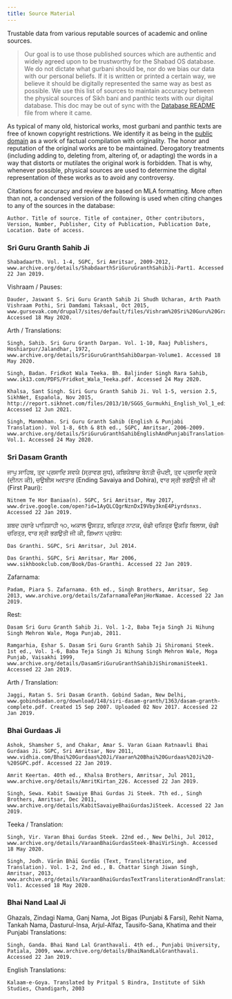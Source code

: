 ```yaml
---
title: Source Material
---
```


<p class="lead">Trustable data from various reputable sources of academic and online sources.</p>

> Our goal is to use those published sources which are authentic and widely agreed upon to be trustworthy for the Shabad OS database. We do not dictate what gurbani should be, nor do we bias our data with our personal beliefs. If it is written or printed a certain way, we believe it should be digitally represented the same way as best as possible. We use this list of sources to maintain accuracy between the physical sources of Sikh bani and panthic texts with our digital database. This doc may be out of sync with the [Database README](https://github.com/shabados/database/blob/main/README.md#gurbani-and-panthic-compositions) file from where it came.

As typical of many old, historical works, most gurbani and panthic texts are free of known copyright restrictions. We identify it as being in the [public domain](https://creativecommons.org/publicdomain/mark/1.0/) as a work of factual compilation with originality. The honor and reputation of the original works are to be maintained. Derogatory treatments (including adding to, deleting from, altering of, or adapting) the words in a way that distorts or mutilates the original work is forbidden. That is why, whenever possible, physical sources are used to determine the digital representation of these works as to avoid any controversy.

Citations for accuracy and review are based on MLA formatting. More often than not, a condensed version of the following is used when citing changes to any of the sources in the database:

```text
Author. Title of source. Title of container, Other contributors, Version, Number, Publisher, City of Publication, Publication Date, Location. Date of access.
```

### Sri Guru Granth Sahib Ji

```text
Shabadaarth. Vol. 1-4, SGPC, Sri Amritsar, 2009-2012, www.archive.org/details/ShabdaarthSriGuruGranthSahibJi-Part1. Accessed 22 Jan 2019.
```

Vishraam / Pauses:

```text
Dauder, Jaswant S. Sri Guru Granth Sahib Ji Shudh Ucharan, Arth Paath Vishraam Pothi, Sri Damdami Taksaal, Oct 2015, www.gursevak.com/drupal7/sites/default/files/Vishram%20Sri%20Guru%20Granth%20Sahib%20Jee.pdf. Accessed 18 May 2020.
```

Arth / Translations:

```text
Singh, Sahib. Sri Guru Granth Darpan. Vol. 1-10, Raaj Publishers, Hoshiarpur/Jalandhar, 1972, www.archive.org/details/SriGuruGranthSahibDarpan-Volume1. Accessed 18 May 2020.

Singh, Badan. Fridkot Wala Teeka. Bh. Baljinder Singh Rara Sahib, www.ik13.com/PDFS/Fridkot_Wala_Teeka.pdf. Accessed 24 May 2020.

Khalsa, Sant Singh. Siri Guru Granth Sahib Ji. Vol 1-5, version 2.5, SikhNet, Española, Nov 2015, http://report.sikhnet.com/files/2013/10/SGGS_Gurmukhi_English_Vol_1_edition2.5_Nov_19_2015.pdf. Accessed 12 Jun 2021. 

Singh, Manmohan. Sri Guru Granth Sahib (English & Punjabi Translation). Vol 1-8, 6th & 8th ed., SGPC, Amritsar, 2006-2009. www.archive.org/details/SriGuruGranthSahibEnglishAndPunjabiTranslation-Vol.1. Accessed 24 May 2020.
```

### Sri Dasam Granth

ਜਾਪੁ ਸਾਹਿਬ, ਤ੍ਵ ਪ੍ਰਸਾਦਿ ਸਵਯੇ (ਸ੍ਰਾਵਗ ਸੁਧ), ਕਬਿਯੋਬਾਚ ਬੇਨਤੀ ਚੌਪਈ, ਤ੍ਵ ਪ੍ਰਸਾਦਿ ਸ੍ਵਯੇ (ਦੀਨਨ ਕੀ), ਚਉਬੀਸ ਅਵਤਾਰ (Ending Savaiya and Dohira), ਵਾਰ ਸ੍ਰੀ ਭਗਉਤੀ ਜੀ ਕੀ (First Pauri):

```text
Nitnem Te Hor Baniaa(n). SGPC, Sri Amritsar, May 2017, www.drive.google.com/open?id=1AyQLCQgrNznDxI9Vby3knE4Piyrdsnxs. Accessed 22 Jan 2019.
```

ਸ਼ਬਦ ਹਜ਼ਾਰੇ ਪਾਤਿਸ਼ਾਹੀ ੧੦, ਅਕਾਲ ਉਸਤਤ, ਬਚਿਤ੍ਰ ਨਾਟਕ, ਚੰਡੀ ਚਰਿਤ੍ਰ ਉਕਤਿ ਬਿਲਾਸ, ਚੰਡੀ ਚਰਿਤ੍ਰ, ਵਾਰ ਸ੍ਰੀ ਭਗਉਤੀ ਜੀ ਕੀ, ਗਿਆਨ ਪ੍ਰਬੋਧ:

```text
Das Granthi. SGPC, Sri Amritsar, Jul 2014.

Das Granthi. SGPC, Sri Amritsar, Mar 2006, www.sikhbookclub.com/Book/Das-Granthi. Accessed 22 Jan 2019.
```

Zafarnama:

```text
Padam, Piara S. Zafarnama. 6th ed., Singh Brothers, Amritsar, Sep 2013, www.archive.org/details/ZafarnamaTePanjHorNamae. Accessed 22 Jan 2019.
```

Rest:

```text
Dasam Sri Guru Granth Sahib Ji. Vol. 1-2, Baba Teja Singh Ji Nihung Singh Mehron Wale, Moga Punjab, 2011.

Ramgarhia, Eshar S. Dasam Sri Guru Granth Sahib Ji Shiromani Steek. 1st ed., Vol. 1-6, Baba Teja Singh Ji Nihung Singh Mehron Wale, Moga Punjab, Vaisakhi 1999, www.archive.org/details/DasamSriGuruGranthSahibJiShiromaniSteek1. Accessed 22 Jan 2019.
```

Arth / Translation:

```text
Jaggi, Ratan S. Sri Dasam Granth. Gobind Sadan, New Delhi, www.gobindsadan.org/download/148/siri-dasam-granth/1363/dasam-granth-complete.pdf. Created 15 Sep 2007. Uploaded 02 Nov 2017. Accessed 22 Jan 2019.
```

### Bhai Gurdaas Ji

```text
Ashok, Shamsher S, and Chakar, Amar S. Varan Giaan Ratnaavli Bhai Gurdaas Ji. SGPC, Sri Amritsar, Nov 2011, www.vidhia.com/Bhai%20Gurdaas%20Ji/Vaaran%20Bhai%20Gurdaas%20Ji%20-%20SGPC.pdf. Accessed 22 Jan 2019.

Amrit Keertan. 40th ed., Khalsa Brothers, Amritsar, Jul 2011, www.archive.org/details/AmritKirtan_226. Accessed 22 Jan 2019.

Singh, Sewa. Kabit Sawaiye Bhai Gurdas Ji Steek. 7th ed., Singh Brothers, Amritsar, Dec 2011, www.archive.org/details/KabitSavaiyeBhaiGurdasJiSteek. Accessed 22 Jan 2019.
```

Teeka / Translation:

```text
Singh, Vir. Varan Bhai Gurdas Steek. 22nd ed., New Delhi, Jul 2012, www.archive.org/details/VaraanBhaiGurdasSteek-BhaiVirSingh. Accessed 18 May 2020.

Singh, Jodh. Vārān Bhāī Gurdās (Text, Transliteration, and Translation). Vol. 1-2, 2nd ed., B. Chattar Singh Jiwan Singh, Amritsar, 2013, www.archive.org/details/VaraanBhaiGurdasTextTransliterationAndTranslation-Vol1. Accessed 18 May 2020.
```

### Bhai Nand Laal Ji

Ghazals, Zindagi Nama, Ganj Nama, Jot Bigas (Punjabi & Farsi), Rehit Nama, Tankah Nama, Dasturul-Insa, Arjul-Alfaz, Tausifo-Sana, Khatima and their Punjabi Translations:

```text
Singh, Ganda. Bhai Nand Lal Granthavali. 4th ed., Punjabi University, Patiala, 2009, www.archive.org/details/BhaiNandLalGranthavali. Accessed 22 Jan 2019.
```

English Translations:

```text
Kalaam-e-Goya. Translated by Pritpal S Bindra, Institute of Sikh Studies, Chandigarh, 2003
```
